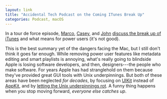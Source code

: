 ```yaml
---
layout: link
title: "Accidental Tech Podcast on the Coming ITunes Break Up"
categories: Podcast, macOS
---
```


In a tour de force episode, [Marco](https://twitter.com/marcoarment), [Casey](https://twitter.com/caseyliss), and [John](https://twitter.com/siracusa) [discuss the break up of iTunes](http://atp.fm/episodes/321) and what means for power users (it's not good).

This is the best summary yet of the dangers facing the Mac, but I still don't think it goes far enough. While removing power user features like metadata editing and smart playlists is annoying, what's really going to blindside Apple is losing software developers, and then, designers---the people who make software. For years Apple has had stranglehold on them because they've provided great GUI tools with Unix underpinnings. But both of these areas have been neglected *for decades*, by focusing on [UIKit](https://en.wikipedia.org/wiki/Cocoa_Touch) instead of [AppKit](https://en.wikipedia.org/wiki/Application_Kit), and by [letting the Unix underpinnings rot](/2019/04/11/2012-apples-great-gpl-purge/). A funny thing happens when you stop moving forward, *everyone else catches up*.
